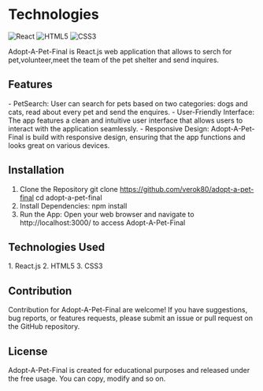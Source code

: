 <h1>Technologies</h1>


![React](https://img.shields.io/badge/react-%2320232a.svg?style=for-the-badge&logo=react&logoColor=%2361DAFB)
![HTML5](https://img.shields.io/badge/html5-%23E34F26.svg?style=for-the-badge&logo=html5&logoColor=white)
![CSS3](https://img.shields.io/badge/css3-%231572B6.svg?style=for-the-badge&logo=css3&logoColor=white)

Adopt-A-Pet-Final is React.js web application that allows to serch for pet,volunteer,meet the team of the pet shelter and send inquires.


<h2>Features</h2>
- PetSearch: User can search for pets based on two categories: dogs and cats, read about every pet and send the enquires.
- User-Friendly Interface: The app features a clean and intuitive user interface that allows users to interact with the application seamlessly.
- Responsive Design: Adopt-A-Pet-Final is build with responsive design, ensuring that the app functions and looks great on various devices.

<h2>Installation</h2>

1. Clone the Repository
 git clone https://github.com/verok80/adopt-a-pet-final
 cd adopt-a-pet-final
2. Install Dependencies: npm install
3. Run the App: Open your web browser and navigate to http://localhost:3000/ to access Adopt-A-Pet-Final 

<h2>Technologies Used</h2>
1. React.js
2. HTML5
3. CSS3

<h2>Contribution</h2>

Contribution for Adopt-A-Pet-Final  are welcome! If you have suggestions, bug reports, or features requests, please submit an issue or pull request on the GitHub repository.

<h2>License</h2>
 
Adopt-A-Pet-Final  is created for educational purposes and released under the free usage. You can copy, modify and so on. 
